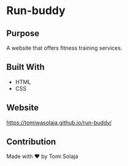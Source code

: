 # Run-buddy

## Purpose
A website that offers fitness training services.

## Built With
* HTML
* CSS

## Website
https://tomiwasolaja.github.io/run-buddy/

## Contribution
Made with ❤️ by Tomi Solaja
